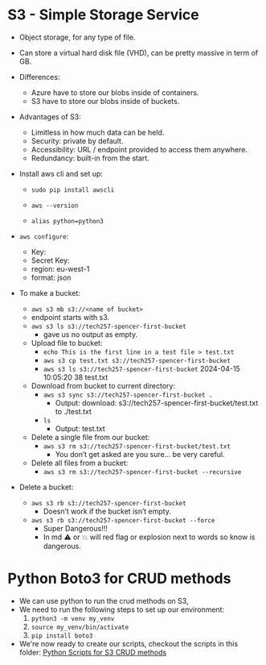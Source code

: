 # S3 - Simple Storage Service

- Object storage, for any type of file.
- Can store a virtual hard disk file (VHD), can be pretty massive in term of GB.
- Differences:
    - Azure have to store our blobs inside of containers.
    - S3 have to store our blobs inside of buckets.
- Advantages of S3:
    - Limitless in how much data can be held.
    - Security: private by default.
    - Accessibility: URL / endpoint provided to access them anywhere.
    - Redundancy: built-in from the start.
- Install aws cli and set up:
    - `sudo pip install awscli`
    - `aws --version`
        
        
    - `alias python=python3`
- `aws configure`:
    - Key:
    - Secret Key:
    - region: eu-west-1
    - format: json
    
    
- To make a bucket:
    - `aws s3 mb s3://<name of bucket>`
    - endpoint starts with s3.
    - `aws s3 ls s3://tech257-spencer-first-bucket`
        - gave us no output as empty.
    - Upload file to bucket:
        - `echo This is the first line in a test file > test.txt`
        - `aws s3 cp test.txt s3://tech257-spencer-first-bucket`
        - `aws s3 ls s3://tech257-spencer-first-bucket` 2024-04-15 10:05:20         38 test.txt
    - Download from bucket to current directory:
        - `aws s3 sync s3://tech257-spencer-first-bucket .`
            - Output: download: s3://tech257-spencer-first-bucket/test.txt to ./test.txt
        - `ls`
            - Output: test.txt
    - Delete a single file from our bucket:
        - `aws s3 rm s3://tech257-spencer-first-bucket/test.txt`
            - You don’t get asked are you sure… be very careful.
    - Delete all files from a bucket:
        - `aws s3 rm s3://tech257-spencer-first-bucket --recursive`
- Delete a bucket:
    - `aws s3 rb s3://tech257-spencer-first-bucket`
        - Doesn’t work if the bucket isn’t empty.
    - `aws s3 rb s3://tech257-spencer-first-bucket --force`
        - Super Dangerous!!!
        - In md :warning: or :boom: will red flag or explosion next to words so know is dangerous.

# Python Boto3 for CRUD methods
- We can use python to run the crud methods on S3, 
- We need to run the following steps to set up our environment:
  1. `python3 -m venv my_venv`
  2. `source my_venv/bin/activate`
  3. `pip install boto3`
- We're now ready to create our scripts, checkout the scripts in this folder: [Python Scripts for S3 CRUD methods](s3-python-scripts)